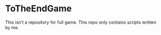 # ToTheEndGame
This isn't a repository for full game. This repo only contains scripts written by me.

